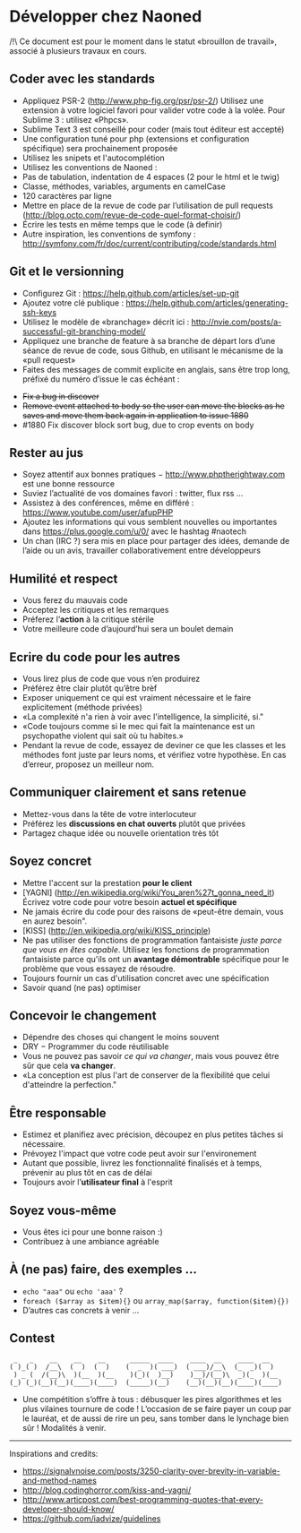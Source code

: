 # Développer chez Naoned

/!\ Ce document est pour le moment dans le statut «brouillon de travail», associé à plusieurs travaux en cours.

## Coder avec les standards

- Appliquez PSR-2 (http://www.php-fig.org/psr/psr-2/) Utilisez une extension à votre logiciel favori pour valider votre code à la volée. Pour Sublime 3 : utilisez «Phpcs».
- Sublime Text 3 est conseillé pour coder (mais tout éditeur est accepté)
 - Une configuration tuné pour php (extensions et configuration spécifique) sera prochainement proposée
 - Utilisez les snipets et l'autocomplétion
- Utilisez les conventions de Naoned :
 - Pas de tabulation, indentation de 4 espaces (2 pour le html et le twig)
 - Classe, méthodes, variables, arguments en camelCase
 - 120 caractères par ligne
- Mettre en place de la revue de code par l’utilisation de pull requests (http://blog.octo.com/revue-de-code-quel-format-choisir/)
- Écrire les tests en même temps que le code (à definir)
- Autre inspiration, les conventions de symfony : http://symfony.com/fr/doc/current/contributing/code/standards.html

## Git et le versionning

- Configurez Git : https://help.github.com/articles/set-up-git
- Ajoutez votre clé publique : https://help.github.com/articles/generating-ssh-keys
- Utilisez le modèle de «branchage» décrit ici : http://nvie.com/posts/a-successful-git-branching-model/
- Appliquez une branche de feature à sa branche de départ lors d’une séance de revue de code, sous Github, en utilisant le mécanisme de la «pull request»
- Faites des messages de commit explicite en anglais, sans être trop long, préfixé du numéro d’issue le cas échéant :
 * ~~Fix a bug in discover~~
 * ~~Remove event attached to body so the user can move the blocks as he saves and move them back again in application to issue 1880~~
 * #1880 Fix discover block sort bug, due to crop events on body


## Rester au jus

- Soyez attentif aux bonnes pratiques − http://www.phptherightway.com est une bonne ressource
- Suviez l’actualité de vos domaines favori : twitter, flux rss …
- Assistez à des conférences, même en différé : https://www.youtube.com/user/afupPHP
- Ajoutez les informations qui vous semblent nouvelles ou importantes dans https://plus.google.com/u/0/ avec le hashtag #naotech
- Un chan (IRC ?) sera mis en place pour partager des idées, demande de l’aide ou un avis, travailler collaborativement entre développeurs

## Humilité et respect

- Vous ferez du mauvais code
- Acceptez les critiques et les remarques
- Préferez l’**action** à la critique stérile
- Votre meilleure code d’aujourd’hui sera un boulet demain

## Ecrire du code pour les autres

- Vous lirez plus de code que vous n’en produirez
- Préférez être clair plutôt qu’être brèf
- Exposer uniquement ce qui est vraiment nécessaire et le faire explicitement (méthode privées)
- «La complexité n'a rien à voir avec l'intelligence, la simplicité, si."
- «Code toujours comme si le mec qui fait la maintenance est un psychopathe violent qui sait où tu habites.»
- Pendant la revue de code, essayez de deviner ce que les classes et les méthodes font juste par leurs noms, et vérifiez votre hypothèse. En cas d’erreur, proposez un meilleur nom.

## Communiquer clairement et sans retenue

- Mettez-vous dans la tête de votre interlocuteur
- Préférez les **discussions en chat ouverts** plutôt que privées
- Partagez chaque idée ou nouvelle orientation très tôt

## Soyez concret

- Mettre l'accent sur la prestation **pour le client**
- [YAGNI] (http://en.wikipedia.org/wiki/You_aren%27t_gonna_need_it) Écrivez votre code pour votre besoin **actuel et spécifique**
- Ne jamais écrire du code pour des raisons de «peut-être demain, vous en aurez besoin".
- [KISS] (http://en.wikipedia.org/wiki/KISS_principle)
- Ne pas utiliser des fonctions de programmation fantaisiste *juste parce que vous en êtes capable*. Utilisez les fonctions de programmation fantaisiste parce qu'ils ont un **avantage démontrable** spécifique pour le problème que vous essayez de résoudre.
- Toujours fournir un cas d'utilisation concret avec une spécification
- Savoir quand (ne pas) optimiser

## Concevoir le changement

- Dépendre des choses qui changent le moins souvent
- DRY − Programmer du code réutilisable
- Vous ne pouvez pas savoir *ce qui va changer*, mais vous pouvez être sûr que cela **va changer**.
- «La conception est plus l'art de conserver de la flexibilité que celui d'atteindre la perfection."

## Être responsable

- Estimez et planifiez avec précision, découpez en plus petites tâches si nécessaire.
- Prévoyez l'impact que votre code peut avoir sur l'environement
- Autant que possible, livrez les fonctionnalité finalisés et à temps, prévenir au plus tôt en cas de délai
- Toujours avoir l’**utilisateur final** à l'esprit

## Soyez vous-même

- Vous êtes ici pour une bonne raison :)
- Contribuez à une ambiance agréable

## À (ne pas) faire, des exemples …

- ````echo "aaa"```` ou ````echo 'aaa'```` ?
- ````foreach ($array as $item){}```` ou ````array_map($array, function($item){})````
- D’autres cas concrets à venir …

## Contest
````
 _   _    __    __    __      _____  ____    ____  __    ____  __   
( )_( )  /__\  (  )  (  )    (  _  )( ___)  ( ___)/__\  (_  _)(  )  
 ) _ (  /(__)\  )(__  )(__    )(_)(  )__)    )__)/(__)\  _)(_  )(__ 
(_) (_)(__)(__)(____)(____)  (_____)(__)    (__)(__)(__)(____)(____)
````
- Une compétition s’offre à tous : débusquer les pires algorithmes et les plus vilaines tournure de code ! L’occasion de se faire payer un coup par le lauréat, et de aussi de rire un peu, sans tomber dans le lynchage bien sûr ! Modalités à venir.

---
Inspirations and credits:

- https://signalvnoise.com/posts/3250-clarity-over-brevity-in-variable-and-method-names
- http://blog.codinghorror.com/kiss-and-yagni/
- http://www.articpost.com/best-programming-quotes-that-every-developer-should-know/
- https://github.com/iadvize/guidelines
